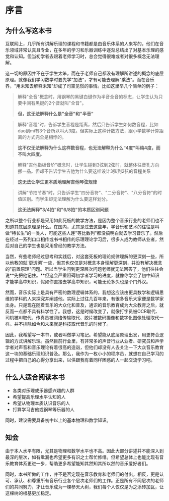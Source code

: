 # 序言

## 为什么写这本书

互联网上，几乎所有讲解乐理的课程和书籍都是由音乐体系的人来写的，他们在音乐领域非常认真且专业，在多年的学习和乐器训练中逐渐总结出了对基本乐理的感觉和认知。但当初学者去跟着老师学习时，总会觉得很难或者对很多概念无法理解。

这一切的原因并不在于学生太笨，而在于老师自己都没有理解所讲述的概念的底层原理。就像我们学习数学时要先学"加法"，才有可能去理解"乘法"。而在音乐界，"用未知去解释未知"却成了司空见惯的事情。比如这里举几个简单的例子：

> 解释"全音"概念时，用钢琴的黑键白键作为半音全音的标志，让学生认为只要中间有黑键的2个音就叫"全音"。
>
> **但，这无法解释什么是"全音"和"半音"**

> 解释"音程"时，告诉学生音程是距离，然后只告诉学生如何数音程，比如dao到mi有3个音所以叫大3度。但实际上这种计数方法，跟小学数学计算距离的方式完全是相悖的。
>
> **这不仅无法解释为什么这样数音程，也无法解释为什么"4度"叫纯4度，而不叫大四度。**

> 解释"吉他指板音阶"概念时，让学生碰到3弦到2弦时，就整体往音孔方向挪一品。但却不告诉学生吉他为什么要这样设计3弦到2弦的音程关系
>
> **这无法让学生更本质地理解吉他琴弦规律**

> 讲解"节拍节奏"时，只告诉学生"四分音符"、"二分音符"、"八分音符"的时值区别。而学生却无法理解为什么要这样划分。
>
> **这无法解释"3/4拍"和"6/8拍"的本质区别问题**

之所以整个行业都是采用如此死板的教学方法，是因为整个音乐行业的老师们也不知道其底层原理是什么。在国内，尤其是过去这些年，学音乐和艺术的往往是叫做“特长生”的一类人，可能这些人连"等比数列"都没搞明白就去学习音乐了。然后在经过一系列口口相传或书书相传的乐理理论学习后，很多人成为教师从业者，然后对自己的学生也是采用曾经的教学方法。

当然，有些老师经过思考和实践后，对这套死板的理论规律理解的更深刻一些，所以他教的就\`更透彻\`一些，但其也仅仅是对概念本身理解更深刻，并没有解决概念的"前置原理"问题。所以当学生问到更深层次问题老师就无法回答了，他们往往会说**先把他记住。**但这会严重阻碍初学者学习的进度，就像你学会了初中知识才能学高中知识，假如你直接去学高中知识，可能无论多久也是个门外汉。

然而，音乐实际上是具有严密的数理逻辑体系的，我想这应该由更具数学和逻辑思维的学科的人来探究并阐述他。实际上过往几百年来，有很多音乐大家便是数学家出身。只是现在随着音乐的大众化和普及，通识的音乐教育成为大众教育之后，就反而一点都不具有科学性了。我想，这是时候改变了，就像打字员被OCR取代、司机被AI取代、传真员被网络传输取代、胶片被数码摄像和数字化图像处理取代一样。并不排除如今和未来就是科技取代音乐的时候了。

因此，我希望写一本书，或者叫做学习笔记。希望能从底层原理出发，用更符合逻辑的方式讲解乐理。虽然目前行业里，有非常多的声音行业从业者、研究员和声学学者对声音和音乐理论有着很高的造诣，但他们却没有人去关注一下大众音乐教育这一块的基础乐理知识普及。那么，我作为一枚小小的程序员，就想在自己学习的过程中把自己的心得分享出来，以供跟我有着同样困惑的人一起交流学习吧。

## 什么人适合阅读本书

* 各类对乐理或乐器感兴趣的人群
* 希望提高乐理水平认知的人
* 希望从物理本质认识音乐的人
* 打算学习吉他或钢琴等乐器的人

同时，建议需要具备初中以上的基本物理和数学知识。

## 知会

由于本人水平有限，尤其是物理和数学水平也不高。因此大部分讲述并不能深入到最深的层次，如有纰漏也希望更多有识之士帮忙修缮。但希望总体上也能比现有音乐教育体系更进一步，帮助更多希望能知其然知其所以然的音乐爱好者们。

同时，本书所做的工作，并不是否定现在音乐教育和老师们的付出，相反，更是认可、承认、和尊重所有音乐行业各个层次老师们的工作。正是所有不同层次的老师们的共同努力，才让音乐成为一棵参天大树，我们每个人仅仅是为之添砖加瓦，让这棵树的根基更加稳定。

